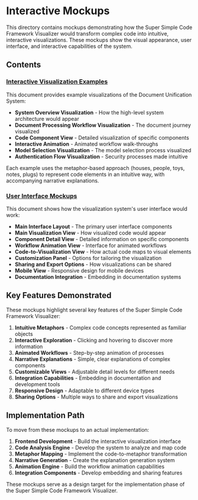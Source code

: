 # Interactive Mockups

This directory contains mockups demonstrating how the Super Simple Code Framework Visualizer would transform complex code into intuitive, interactive visualizations. These mockups show the visual appearance, user interface, and interactive capabilities of the system.

## Contents

### [Interactive Visualization Examples](./interactive_visualization_examples.md)

This document provides example visualizations of the Document Unification System:

- **System Overview Visualization** - How the high-level system architecture would appear
- **Document Processing Workflow Visualization** - The document journey visualized
- **Code Component View** - Detailed visualization of specific components
- **Interactive Animation** - Animated workflow walk-throughs
- **Model Selection Visualization** - The model selection process visualized
- **Authentication Flow Visualization** - Security processes made intuitive

Each example uses the metaphor-based approach (houses, people, toys, notes, plugs) to represent code elements in an intuitive way, with accompanying narrative explanations.

### [User Interface Mockups](./user_interface_mockups.md)

This document shows how the visualization system's user interface would work:

- **Main Interface Layout** - The primary user interface components
- **Main Visualization View** - How visualized code would appear
- **Component Detail View** - Detailed information on specific components
- **Workflow Animation View** - Interface for animated workflows
- **Code-to-Visualization View** - How actual code maps to visual elements
- **Customization Panel** - Options for tailoring the visualization
- **Sharing and Export Options** - How visualizations can be shared
- **Mobile View** - Responsive design for mobile devices
- **Documentation Integration** - Embedding in documentation systems

## Key Features Demonstrated

These mockups highlight several key features of the Super Simple Code Framework Visualizer:

1. **Intuitive Metaphors** - Complex code concepts represented as familiar objects
2. **Interactive Exploration** - Clicking and hovering to discover more information
3. **Animated Workflows** - Step-by-step animation of processes
4. **Narrative Explanations** - Simple, clear explanations of complex components
5. **Customizable Views** - Adjustable detail levels for different needs
6. **Integration Capabilities** - Embedding in documentation and development tools
7. **Responsive Design** - Adaptable to different device types
8. **Sharing Options** - Multiple ways to share and export visualizations

## Implementation Path

To move from these mockups to an actual implementation:

1. **Frontend Development** - Build the interactive visualization interface
2. **Code Analysis Engine** - Develop the system to analyze and map code
3. **Metaphor Mapping** - Implement the code-to-metaphor transformation
4. **Narrative Generation** - Create the explanation generation system
5. **Animation Engine** - Build the workflow animation capabilities
6. **Integration Components** - Develop embedding and sharing features

These mockups serve as a design target for the implementation phase of the Super Simple Code Framework Visualizer.